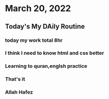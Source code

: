# March 20, 2022
## Today's My DAily Routine
### today my work total 8hr
### I think I need to know html and css better
### Learning to quran,englsh practice
### That's it
### Allah Hafez